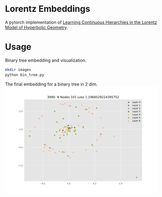 Lorentz Embeddings
==================


A pytorch implementation of [Learning Continuous Hierarchies in the Lorentz Model of Hyperbolic Geometry](https://arxiv.org/pdf/1806.03417.pdf?noredirect=1).

Usage
=====

Binary tree embedding and visualization.

```bash
mkdir images
python bin_tree.py
```

The final embedding for a binary tree in 2 dim. ![Final Embedding](final_binary_tree.svg)
